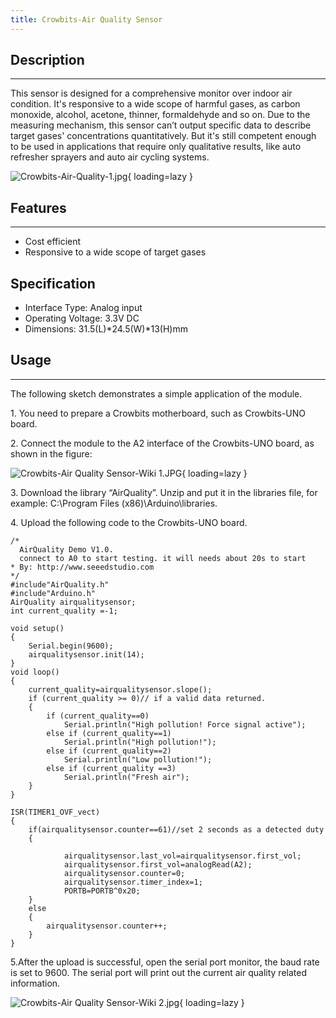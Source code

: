 ```yaml
---
title: Crowbits-Air Quality Sensor
---
```


## Description
-----------

This sensor is designed for a comprehensive monitor over indoor air condition. It's responsive to a wide scope of harmful gases, as carbon monoxide, alcohol, acetone, thinner, formaldehyde and so on. Due to the measuring mechanism, this sensor can’t output specific data to describe target gases' concentrations quantitatively. But it's still competent enough to be used in applications that require only qualitative results, like auto refresher sprayers and auto air cycling systems.

![Crowbits-Air-Quality-1.jpg](https://wiki.elecrow.com/images/thumb/9/91/Crowbits-Air-Quality-1.jpg/600px-Crowbits-Air-Quality-1.jpg){ loading=lazy }

## Features
--------

- Cost efficient
- Responsive to a wide scope of target gases

Specification
-------------

- Interface Type: Analog input
- Operating Voltage: 3.3V DC
- Dimensions: 31.5(L)\*24.5(W)\*13(H)mm

## Usage
-----

The following sketch demonstrates a simple application of the module.

1\. You need to prepare a Crowbits motherboard, such as Crowbits-UNO board.

2\. Connect the module to the A2 interface of the Crowbits-UNO board, as shown in the figure:

![Crowbits-Air Quality Sensor-Wiki 1.JPG](https://wiki.elecrow.com/images/thumb/5/5c/Crowbits-Air_Quality_Sensor-Wiki_1.JPG/600px-Crowbits-Air_Quality_Sensor-Wiki_1.JPG){ loading=lazy }

3\. Download the library “AirQuality”. Unzip and put it in the libraries file, for example: C:\\Program Files (x86)\\Arduino\\libraries.

4\. Upload the following code to the Crowbits-UNO board.

```
/*
  AirQuality Demo V1.0.
  connect to A0 to start testing. it will needs about 20s to start 
* By: http://www.seeedstudio.com
*/
#include"AirQuality.h"
#include"Arduino.h"
AirQuality airqualitysensor;
int current_quality =-1;

void setup()
{
    Serial.begin(9600);
    airqualitysensor.init(14);
}
void loop()
{
    current_quality=airqualitysensor.slope();
    if (current_quality >= 0)// if a valid data returned.
    {
        if (current_quality==0)
            Serial.println("High pollution! Force signal active");
        else if (current_quality==1)
            Serial.println("High pollution!");
        else if (current_quality==2)
            Serial.println("Low pollution!");
        else if (current_quality ==3)
            Serial.println("Fresh air");
    }
}

ISR(TIMER1_OVF_vect)
{
	if(airqualitysensor.counter==61)//set 2 seconds as a detected duty
	{

			airqualitysensor.last_vol=airqualitysensor.first_vol;
			airqualitysensor.first_vol=analogRead(A2);
			airqualitysensor.counter=0;
			airqualitysensor.timer_index=1;
			PORTB=PORTB^0x20;
	}
	else
	{
		airqualitysensor.counter++;
	}
}
```

5.After the upload is successful, open the serial port monitor, the baud rate is set to 9600. The serial port will print out the current air quality related information.

![Crowbits-Air Quality Sensor-Wiki 2.jpg](https://wiki.elecrow.com/images/thumb/3/3d/Crowbits-Air_Quality_Sensor-Wiki_2.jpg/600px-Crowbits-Air_Quality_Sensor-Wiki_2.jpg){ loading=lazy }